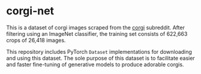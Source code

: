 # corgi-net

This is a dataset of corgi images scraped from the [corgi](https://www.reddit.com/r/corgi/) subreddit. After filtering using an ImageNet classifier, the training set consists of 622,663 crops of 26,418 images.

This repository includes PyTorch `Dataset` implementations for downloading and using this dataset. The sole purpose of this dataset is to facilitate easier and faster fine-tuning of generative models to produce adorable corgis.
